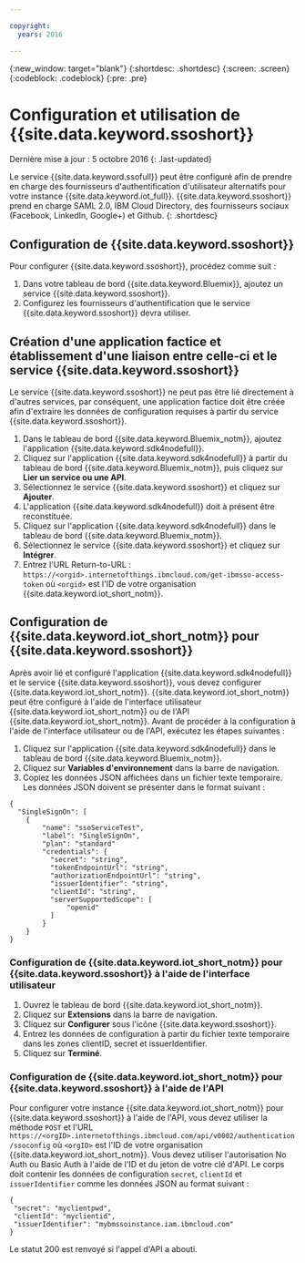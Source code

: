```yaml
---

copyright:
  years: 2016

---
```


{:new_window: target="blank"}
{:shortdesc: .shortdesc}
{:screen: .screen}
{:codeblock: .codeblock}
{:pre: .pre}

# Configuration et utilisation de {{site.data.keyword.ssoshort}}
Dernière mise à jour : 5 octobre 2016
{: .last-updated}

Le service {{site.data.keyword.ssofull}} peut être configuré afin de prendre en charge des fournisseurs d'authentification d'utilisateur alternatifs pour votre instance {{site.data.keyword.iot_full}}. {{site.data.keyword.ssoshort}} prend en charge SAML 2.0, IBM Cloud Directory, des fournisseurs sociaux (Facebook, LinkedIn, Google+) et Github.
{: .shortdesc}

## Configuration de {{site.data.keyword.ssoshort}}

Pour configurer {{site.data.keyword.ssoshort}}, procédez comme suit :

1. Dans votre tableau de bord {{site.data.keyword.Bluemix}}, ajoutez un service {{site.data.keyword.ssoshort}}. 
2. Configurez les fournisseurs d'authentification que le service {{site.data.keyword.ssoshort}} devra utiliser.

## Création d'une application factice et établissement d'une liaison entre celle-ci et le service {{site.data.keyword.ssoshort}}

Le service {{site.data.keyword.ssoshort}} ne peut pas être lié directement à d'autres services, par conséquent, une application factice doit être créée afin d'extraire les données de configuration requises à partir du service {{site.data.keyword.ssoshort}}. 

1. Dans le tableau de bord {{site.data.keyword.Bluemix_notm}}, ajoutez l'application {{site.data.keyword.sdk4nodefull}}. 
2. Cliquez sur l'application {{site.data.keyword.sdk4nodefull}} à partir du tableau de bord {{site.data.keyword.Bluemix_notm}}, puis cliquez sur **Lier un service ou une API**.
3. Sélectionnez le service {{site.data.keyword.ssoshort}} et cliquez sur **Ajouter**.
4. L'application {{site.data.keyword.sdk4nodefull}} doit à présent être reconstituée. 
5. Cliquez sur l'application {{site.data.keyword.sdk4nodefull}} dans le tableau de bord {{site.data.keyword.Bluemix_notm}}. 
6. Sélectionnez le service {{site.data.keyword.ssoshort}} et cliquez sur **Intégrer**.
7. Entrez l'URL Return-to-URL :
`https://<orgid>.internetofthings.ibmcloud.com/get-ibmsso-access-token` où `<orgid>` est l'ID de votre organisation {{site.data.keyword.iot_short_notm}}. 

## Configuration de {{site.data.keyword.iot_short_notm}} pour {{site.data.keyword.ssoshort}}

Après avoir lié et configuré l'application {{site.data.keyword.sdk4nodefull}} et le service {{site.data.keyword.ssoshort}}, vous devez configurer {{site.data.keyword.iot_short_notm}}. {{site.data.keyword.iot_short_notm}} peut être configuré à l'aide de l'interface utilisateur {{site.data.keyword.iot_short_notm}} ou de l'API {{site.data.keyword.iot_short_notm}}. Avant de procéder à la configuration à l'aide de l'interface utilisateur ou de l'API, exécutez les étapes suivantes :

1. Cliquez sur l'application {{site.data.keyword.sdk4nodefull}} dans le tableau de bord {{site.data.keyword.Bluemix_notm}}. 
2. Cliquez sur **Variables d'environnement** dans la barre de navigation. 
3. Copiez les données JSON affichées dans un fichier texte temporaire. Les données JSON doivent se présenter dans le format suivant :
```
{
  "SingleSignOn": [
    {
        "name": "ssoServiceTest",
        "label": "SingleSignOn",
        "plan": "standard"
        "credentials": {
          "secret": "string",
          "tokenEndpointUrl": "string",
          "authorizationEndpointUrl": "string",
          "issuerIdentifier": "string",
          "clientId": "string",
          "serverSupportedScope": [
              "openid"
          ]
        }
    }
}
```

### Configuration de {{site.data.keyword.iot_short_notm}} pour {{site.data.keyword.ssoshort}} à l'aide de l'interface utilisateur

1. Ouvrez le tableau de bord {{site.data.keyword.iot_short_notm}}. 
2. Cliquez sur **Extensions** dans la barre de navigation. 
3. Cliquez sur **Configurer** sous l'icône {{site.data.keyword.ssoshort}}. 
4. Entrez les données de configuration à partir du fichier texte temporaire dans les zones clientID, secret et issuerIdentifier. 
5. Cliquez sur **Terminé**.

### Configuration de {{site.data.keyword.iot_short_notm}} pour {{site.data.keyword.ssoshort}} à l'aide de l'API

Pour configurer votre instance {{site.data.keyword.iot_short_notm}} pour {{site.data.keyword.ssoshort}} à l'aide de l'API, vous devez utiliser la méthode `POST` et l'URL `https://<orgID>.internetofthings.ibmcloud.com/api/v0002/authentication/ssoconfig` où `<orgID>` est l'ID de votre organisation {{site.data.keyword.iot_short_notm}}. Vous devez utiliser l'autorisation No Auth ou Basic Auth à l'aide de l'ID et du jeton de votre clé d'API. Le corps doit contenir les données de configuration `secret`, `clientId` et `issuerIdentifier` comme les données JSON au format suivant :
```
{
 "secret": "myclientpwd",
 "clientId": "myclientid",
 "issuerIdentifier": "mybmssoinstance.iam.ibmcloud.com"
}
```

Le statut 200 est renvoyé si l'appel d'API a abouti. 
